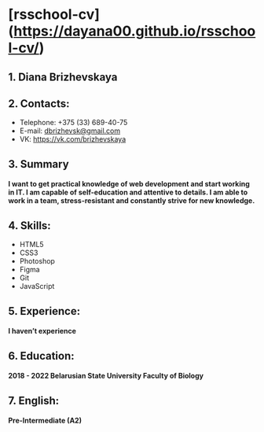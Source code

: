 # [rsschool-cv] (https://dayana00.github.io/rsschool-cv/)

## 1. Diana Brizhevskaya
## 2. Contacts:

* Telephone: +375 (33) 689-40-75
* E-mail: dbrizhevsk@gmail.com
* VK: https://vk.com/brizhevskaya
## 3. Summary

#### I want to get practical knowledge of web development and start working in IT. I am capable of self-education and attentive to details. I am able to work in a team, stress-resistant and constantly strive for new knowledge.
## 4. Skills:

* HTML5
* CSS3
* Photoshop
* Figma
* Git
* JavaScript
## 5. Experience:
#### I haven’t experience
## 6. Education:
#### 2018 - 2022 Belarusian State University Faculty of Biology
## 7. English:
#### Pre-Intermediate (A2)

